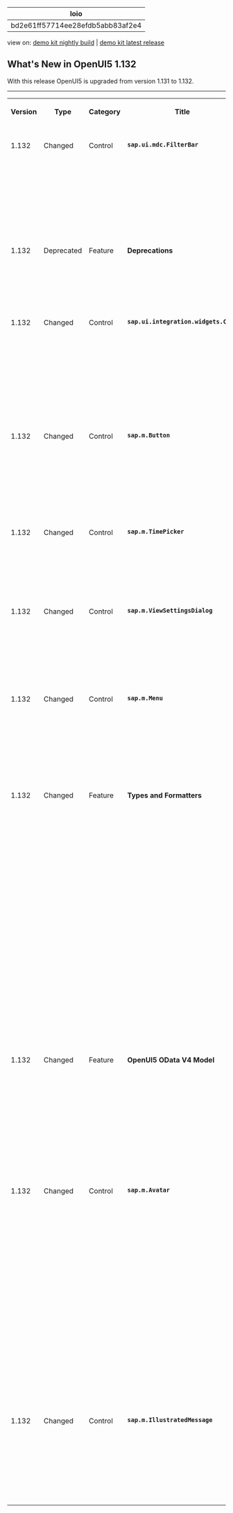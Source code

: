 <!-- loiobd2e61ff57714ee28efdb5abb83af2e4 -->

| loio |
| -----|
| bd2e61ff57714ee28efdb5abb83af2e4 |

<div id="loio">

view on: [demo kit nightly build](https://sdk.openui5.org/nightly/#/topic/bd2e61ff57714ee28efdb5abb83af2e4) | [demo kit latest release](https://sdk.openui5.org/topic/bd2e61ff57714ee28efdb5abb83af2e4)</div>

## What's New in OpenUI5 1.132

With this release OpenUI5 is upgraded from version 1.131 to 1.132.

****


<table>
<tr>
<th valign="top">

Version

</th>
<th valign="top">

Type

</th>
<th valign="top">

Category

</th>
<th valign="top">

Title

</th>
<th valign="top">

Description

</th>
<th valign="top">

Action

</th>
<th valign="top">

Available as of

</th>
</tr>
<tr>
<td valign="top">

1.132 

</td>
<td valign="top">

Changed 

</td>
<td valign="top">

Control 

</td>
<td valign="top">

**`sap.ui.mdc.FilterBar`** 

</td>
<td valign="top">

**`sap.ui.mdc.FilterBar`**

We have introduced the option to filter a value help using the `Empty` and `NotEmpty` operators not only in fields of type `string`, but also in fields of type `Date` and `DateTime`. For more information, see the [API Reference](https://sdk.openui5.org/api/sap.ui.mdc.enums.OperatorName) and the [Sample](https://sdk.openui5.org/entity/sap.ui.mdc/sample/sap.ui.mdc.demokit.sample.TableFilterBarJson). 

<sub>Changed•Control•Info Only•1.132</sub>

</td>
<td valign="top">

Info Only 

</td>
<td valign="top">

2025-01-23

</td>
</tr>
<tr>
<td valign="top">

1.132 

</td>
<td valign="top">

Deprecated 

</td>
<td valign="top">

Feature 

</td>
<td valign="top">

**Deprecations** 

</td>
<td valign="top">

**Deprecations**

There are currently no major deprecations. For a complete list of all deprecations, see [Deprecated APIs](https://sdk.openui5.org/api/deprecated).

<sub>Deprecated•Feature•Info Only•1.132</sub>

</td>
<td valign="top">

Info Only 

</td>
<td valign="top">

2025-01-23

</td>
</tr>
<tr>
<td valign="top">

1.132 

</td>
<td valign="top">

Changed 

</td>
<td valign="top">

Control 

</td>
<td valign="top">

**`sap.ui.integration.widgets.Card`** 

</td>
<td valign="top">

**`sap.ui.integration.widgets.Card`**

-   We have extended the combo box filter with an additional attribute to allow for grouping items. For more information, see the [Sample](https://sdk.openui5.org/test-resources/sap/ui/integration/demokit/cardExplorer/webapp/index.html#/explore/comboBoxFilter/dynamicFilterGrouping).
-   Cards of type WebPage are no longer experimental. The WebPage Integration Cards now support relative URLs for their `src` property.

<sub>Changed•Control•Info Only•1.132</sub>

</td>
<td valign="top">

Info Only 

</td>
<td valign="top">

2025-01-23

</td>
</tr>
<tr>
<td valign="top">

1.132 

</td>
<td valign="top">

Changed 

</td>
<td valign="top">

Control 

</td>
<td valign="top">

**`sap.m.Button`** 

</td>
<td valign="top">

**`sap.m.Button`**

We have introduced a new `BadgeStyle` property that allows for the badge notification to be represented either as a number in default style or as a dot in attention style. For more information, see the [Sample](https://sdk.openui5.org/entity/sap.m.Button/sample/sap.m.sample.ButtonWithBadge).

<sub>Changed•Control•Info Only•1.132</sub>

</td>
<td valign="top">

Info Only 

</td>
<td valign="top">

2025-01-23

</td>
</tr>
<tr>
<td valign="top">

1.132 

</td>
<td valign="top">

Changed 

</td>
<td valign="top">

Control 

</td>
<td valign="top">

**`sap.m.TimePicker`** 

</td>
<td valign="top">

**`sap.m.TimePicker`**

To improve accessibility, `TimePicker` now displays tooltips for hours, minutes, and seconds. For more information, see the [Sample](https://sdk.openui5.org/entity/sap.m.TimePicker/sample/sap.m.sample.TimePickerHidden).

<sub>Changed•Control•Info Only•1.132</sub>

</td>
<td valign="top">

Info Only 

</td>
<td valign="top">

2025-01-23

</td>
</tr>
<tr>
<td valign="top">

1.132 

</td>
<td valign="top">

Changed 

</td>
<td valign="top">

Control 

</td>
<td valign="top">

**`sap.m.ViewSettingsDialog`** 

</td>
<td valign="top">

**`sap.m.ViewSettingsDialog`**

We have added a new preventable `beforeClose` event, for cases where the dialog should not close after selecting *OK*. For more information, see the [API Reference](https://sdk.openui5.org/api/sap.m.ViewSettingsDialog%23events/Summary).

<sub>Changed•Control•Info Only•1.132</sub>

</td>
<td valign="top">

Info Only 

</td>
<td valign="top">

2025-01-23

</td>
</tr>
<tr>
<td valign="top">

1.132 

</td>
<td valign="top">

Changed 

</td>
<td valign="top">

Control 

</td>
<td valign="top">

**`sap.m.Menu`** 

</td>
<td valign="top">

**`sap.m.Menu`**

It's now possible to navigate through the elements added to the `endContent` aggregation. We've removed the experimental tag from the `endContent` aggregation. For more information, see the [Sample](https://sdk.openui5.org/entity/sap.m.Menu/sample/sap.m.sample.MenuEndContent).

<sub>Changed•Control•Info Only•1.132</sub>

</td>
<td valign="top">

Info Only 

</td>
<td valign="top">

2025-01-23

</td>
</tr>
<tr>
<td valign="top">

1.132 

</td>
<td valign="top">

Changed 

</td>
<td valign="top">

Feature 

</td>
<td valign="top">

**Types and Formatters** 

</td>
<td valign="top">

**Types and Formatters**

The new version of OpenUI5 introduces the following features:

-   The `decimals` format option of `sap.ui.model.type.Unit` and `sap.ui.model.odata.type.Unit` now defaults to 3 decimals if none of the `decimals`, `maxFractionDigits`, or `minFractionDigits` format options is set.

-   We have provided the new `decimalPadding` format option for the currency, float, and unit instances of `sap.ui.core.format.NumberFormat`. This format option is also available for types using the respective `NumberFormat` instances. In particular, it is available for `sap.ui.model.odata.type.Currency` and `sap.ui.model.odata.type.Unit`.

    For more information, see the API Reference for [`NumberFormat`](https://sdk.openui5.org/api/sap.ui.core.format.NumberFormat), [`Currency`](https://sdk.openui5.org/api/sap.ui.model.odata.type.Currency), and [`Unit`](https://sdk.openui5.org/api/sap.ui.model.odata.type.Unit).


<sub>Changed•Feature•Info Only•1.132</sub>

</td>
<td valign="top">

Info Only 

</td>
<td valign="top">

2025-01-23

</td>
</tr>
<tr>
<td valign="top">

1.132 

</td>
<td valign="top">

Changed 

</td>
<td valign="top">

Feature 

</td>
<td valign="top">

**OpenUI5 OData V4 Model** 

</td>
<td valign="top">

**OpenUI5 OData V4 Model**

We have renamed the `iLevels` parameter of the `sap.ui.model.odata.v4.Context#expand` function introduced experimentally with OpenUI5 1.128 to `bAll`. Like the `bAll` parameter of `Context#collapse`, it is now available and can be used productively.For more information, see the API Reference for [`Context#expand`](https://sdk.openui5.org/api/sap.ui.model.odata.v4.Context%23methods/expand) and [`Context#collapse`](https://sdk.openui5.org/api/sap.ui.model.odata.v4.Context%23methods/collapse).

<sub>Changed•Feature•Info Only•1.132</sub>

</td>
<td valign="top">

Info Only 

</td>
<td valign="top">

2025-01-23

</td>
</tr>
<tr>
<td valign="top">

1.132 

</td>
<td valign="top">

Changed 

</td>
<td valign="top">

Control 

</td>
<td valign="top">

**`sap.m.Avatar`** 

</td>
<td valign="top">

**`sap.m.Avatar`**

-   We have introduced a new `badgeIconColor` property that enables applications to define the color of the badge icon to indicate different statuses or categories. You can find a list of accepted values in the new `sap.m.AvatarBadgeColor` enumeration.For more information, see the [API Reference](https://sdk.openui5.org/api/sap.m.Avatar).

-   We have introduced handling for displaying a badge without an icon with a new custom URI. When using `sap-icon://avatar-icon-none` as the value in the `showBorder` property, the badge remains visible and can display a background color or tooltip.

For more information, see the [API Reference](https://sdk.openui5.org/api/sap.m.Avatar).

<sub>Changed•Control•Info Only•1.132</sub>

</td>
<td valign="top">

Info Only 

</td>
<td valign="top">

2025-01-23

</td>
</tr>
<tr>
<td valign="top">

1.132 

</td>
<td valign="top">

Changed 

</td>
<td valign="top">

Control 

</td>
<td valign="top">

**`sap.m.IllustratedMessage`** 

</td>
<td valign="top">

**`sap.m.IllustratedMessage`**

We have introduced a new `src` property that enables applications to define the illustration to be displayed as a graphical element within the control.For more information, see the [API Reference](https://sdk.openui5.org/api/sap.m.IllustratedMessage) and the [Sample](https://sdk.openui5.org/entity/sap.m.IllustratedMessage/sample/sap.m.sample.IllustratedMessageInPageWithURI).

<sub>Changed•Control•Info Only•1.132</sub>

</td>
<td valign="top">

Info Only 

</td>
<td valign="top">

2025-01-23

</td>
</tr>
</table>

